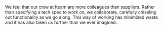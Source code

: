 We feel that our crew at Iteam are more colleagues than suppliers. Rather than specifying a tech spec to work on, we collaborate, carefully chiseling out functionality as we go along. This way of working has minimized waste and it has also taken us further than we ever imagined.
